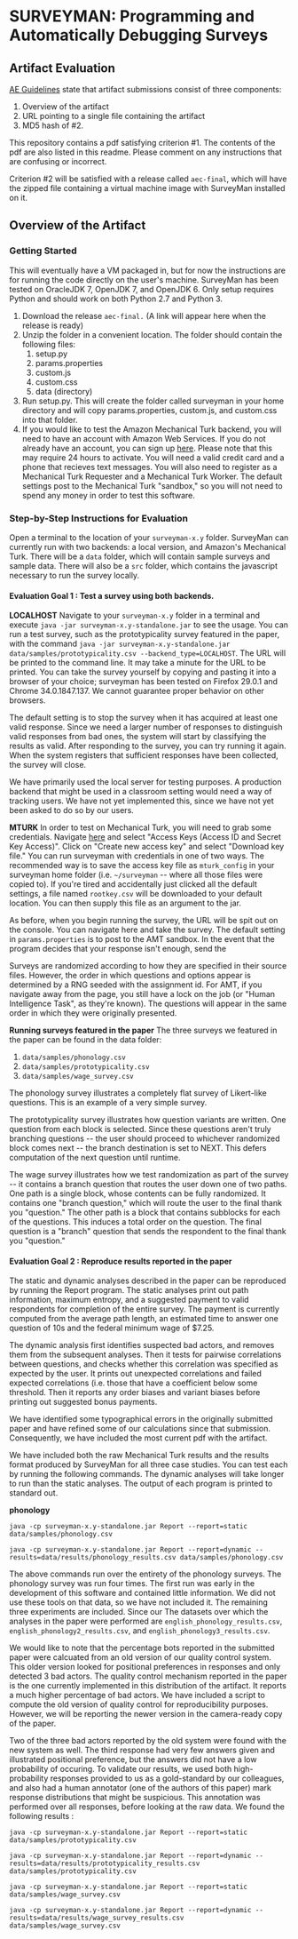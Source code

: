 # SURVEYMAN: Programming and Automatically Debugging Surveys

## Artifact Evaluation

[AE Guidelines](http://2014.splashcon.org/track/splash2014-artifacts) state that artifact submissions consist of three components:

1. Overview of the artifact
2. URL pointing to a single file containing the artifact
3. MD5 hash of #2.

This repository contains a pdf satisfying criterion #1. The contents of the pdf are also listed in this readme. Please comment on any instructions that are confusing or incorrect. 

Criterion #2 will be satisfied with a release called `aec-final`, which will have the zipped file containing a virtual machine image with SurveyMan installed on it.

## Overview of the Artifact

### Getting Started
This will eventually have a VM packaged in, but for now the instructions are for running the code directly on the user's machine. SurveyMan has been tested on OracleJDK 7, OpenJDK 7, and OpenJDK 6. Only setup requires Python and should work on both Python 2.7 and Python 3.

1. Download the release `aec-final.` (A link will appear here when the release is ready)
2. Unzip the folder in a convenient location. The folder should contain the following files:
    1. setup.py
    2. params.properties
    3. custom.js
    4. custom.css
    5. data (directory)
3. Run setup.py. This will create the folder called surveyman in your home directory and will copy params.properties, custom.js, and custom.css into that folder.
4. If you would like to test the Amazon Mechanical Turk backend, you will need to have an account with Amazon Web Services. If you do not already have an account, you can sign up [here](http://aws.amazon.com/). Please note that this may require 24 hours to activate. You will need a valid credit card and a phone that recieves text messages. You will also need to register as a Mechanical Turk Requester and a Mechanical Turk Worker. The default settings post to the Mechanical Turk "sandbox," so you will not need to spend any money in order to test this software.

### Step-by-Step Instructions for Evaluation
Open a terminal to the location of your `surveyman-x.y` folder. SurveyMan can currently run with two backends: a local version, and Amazon's Mechanical Turk. There will be a `data` folder, which will contain sample surveys and sample data. There will also be a `src` folder, which contains the javascript necessary to run the survey locally.

#### Evaluation Goal 1 : Test a survey using both backends.

__LOCALHOST__
Navigate to your `surveyman-x.y` folder in a terminal and execute `java -jar surveyman-x.y-standalone.jar` to see the usage. You can run a test survey, such as the prototypicality survey featured in the paper, with the command `java -jar surveyman-x.y-standalone.jar data/samples/prototypicality.csv --backend_type=LOCALHOST`. The URL will be printed to the command line. It may take a minute for the URL to be printed.  You can take the survey yourself by copying and pasting it into a browser of your choice; surveyman has been tested on Firefox 29.0.1 and Chrome 34.0.1847.137. We cannot guarantee proper behavior on other browsers.

The default setting is to stop the survey when it has acquired at least one valid response. Since we need a larger number of responses to distinguish valid responses from bad ones, the system will start by classifying the results as valid. After responding to the survey, you can try running it again. When the system registers that sufficient responses have been collected, the survey will close.

We have primarily used the local server for testing purposes. A production backend that might be used in a classroom setting would need a way of tracking users. We have not yet implemented this, since we have not yet been asked to do so by our users.

__MTURK__
In order to test on Mechanical Turk, you will need to grab some credentials. Navigate [here](https://console.aws.amazon.com/iam/home?#security_credential) and select "Access Keys (Access ID and Secret Key Access)". Click on "Create new access key" and select "Download key file." You can run surveyman with credentials in one of two ways. The recommended way is to save the access key file as `mturk_config` in your surveyman home folder (i.e. `~/surveyman` -- where all those files were copied to). If you're tired and accidentally just clicked all the default settings, a file named `rootkey.csv` will be downloaded to your default location. You can then supply this file as an argument to the jar. 

As before, when you begin running the survey, the URL will be spit out on the console. You can navigate here and take the survey. The default setting in `params.properties` is to post to the AMT sandbox. In the event that the program decides that your response isn't enough, send the  


Surveys are randomized according to how they are specified in their source files. However, the order in which questions and options appear is determined by a RNG seeded with the assignment id. For AMT, if you navigate away from the page, you still have a lock on the job (or "Human Intelligence Task", as they're known). The questions will appear in the same order in which they were originally presented. 

__Running surveys featured in the paper__
The three surveys we featured in the paper can be found in the data folder:

1. `data/samples/phonology.csv`
2. `data/samples/prototypicality.csv`
3. `data/samples/wage_survey.csv`

The phonology survey illustrates a completely flat survey of Likert-like questions. This is an example of a very simple survey.

The prototypicality survey illustrates how question variants are written. One question from each block is selected. Since these questions aren't truly branching questions -- the user should proceed to whichever randomized block comes next -- the branch destination is set to NEXT. This defers computation of the next question until runtime.

The wage survey illustrates how we test randomization as part of the survey -- it contains a branch question that routes the user down one of two paths. One path is a single block, whose contents can be fully randomized. It contains one "branch question," which will route the user to the final thank you "question." The other path is a block that contains subblocks for each of the questions. This induces a total order on the question. The final question is a "branch" question that sends the respondent to the final thank you "question."

#### Evaluation Goal 2 : Reproduce results reported in the paper

The static and dynamic analyses described in the paper can be reproduced by running the Report program. The static analyses print out path information, maximum entropy, and a suggested payment to valid respondents for completion of the entire survey. The payment is currently computed from the average path length, an estimated time to answer one question of 10s and the federal minimum wage of $7.25. 

The dynamic analysis first identifies suspected bad actors, and removes them from the subsequent analyses. Then it tests for pairwise correlations between questions, and checks whether this correlation was specified as expected by the user. It prints out unexpected correlations and failed expected correlations (i.e. those that have a coefficient below some threshold. Then it reports any order biases and variant biases before printing out suggested bonus payments.

We have identified some typographical errors in the originally submitted paper and have refined some of our calculations since that submission. Consequently, we have included the most current pdf with the artifact. 

We have included both the raw Mechanical Turk results and the results format produced by SurveyMan for all three case studies. You can test each by running the following commands. The dynamic analyses will take longer to run than the static analyses. The output of each program is printed to standard out.

__phonology__

`java -cp surveyman-x.y-standalone.jar Report --report=static data/samples/phonology.csv`

`java -cp surveyman-x.y-standalone.jar Report --report=dynamic --results=data/results/phonology_results.csv data/samples/phonology.csv`

The above commands run over the entirety of the phonology surveys. The phonology survey was run four times. The first run was early in the development of this software and contained little information. We did not use these tools on that data, so we have not included it. The remaining three experiments are included. Since our The datasets over which the analyses in the paper were performed are `english_phonology_results.csv`, `english_phonology2_results.csv`, and `english_phonology3_results.csv`. 

We would like to note that the percentage bots reported in the submitted paper were calcuated from an old version of our quality control system. This older version looked for positional preferences in responses and only detected 3 bad actors. The quality control mechanism reported in the paper is the one currently implemented in this distribution of the artifact. It reports a much higher percentage of bad actors. We have included a script to compute the old version of quality control for reproducibility purposes. However, we will be reporting the newer version in the camera-ready copy of the paper. 

Two of the three bad actors reported by the old system were found with the new system as well. The third response had very few answers given and illustrated positional preference, but the answers did not have a low probability of occuring. To validate our results, we used both high-probability responses provided to us as a gold-standard by our colleagues, and also had a human annotator (one of the authors of this paper) mark response distributions that might be suspicious. This annotation was performed over all responses, before looking at the raw data. We found the following results : 


`java -cp surveyman-x.y-standalone.jar Report --report=static data/samples/prototypicality.csv`

`java -cp surveyman-x.y-standalone.jar Report --report=dynamic --results=data/results/prototypicality_results.csv data/samples/prototypicality.csv`

`java -cp surveyman-x.y-standalone.jar Report --report=static data/samples/wage_survey.csv`

`java -cp surveyman-x.y-standalone.jar Report --report=dynamic --results=data/results/wage_survey_results.csv data/samples/wage_survey.csv`

